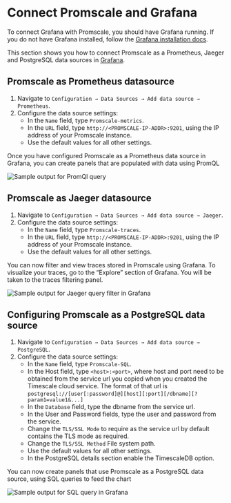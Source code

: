 # Connect Promscale and Grafana

To connect Grafana with Promscale, you should have Grafana running. If you do not have Grafana installed, follow the [Grafana installation docs][grafana-install].

This section shows you how to connect Promscale as a Prometheus, Jaeger and PostgreSQL data sources in
[Grafana][grafana-homepage].

<procedure>

## Promscale as Prometheus datasource

1.  Navigate to `Configuration → Data Sources → Add data source → Prometheus`.
1.  Configure the data source settings:
    *   In the `Name` field, type `Promscale-metrics`.
    *   In the `URL` field, type `http://<PROMSCALE-IP-ADDR>:9201`, using the IP
        address of your Promscale instance.
    *   Use the default values for all other settings.

</procedure>

Once you have configured Promscale as a Prometheus data source in Grafana, you can create panels that are populated with data using PromQL

<img class="main-content__illustration" src="https://s3.amazonaws.com/assets.timescale.com/images/misc/getting-started-with-promscale-grafana-dashboard.png" alt="Sample output for PromQl query"/>

<procedure>

## Promscale as Jaeger datasource

1.  Navigate to `Configuration → Data Sources → Add data source → Jaeger`.
1.  Configure the data source settings:
    *   In the `Name` field, type `Promscale-traces`.
    *   In the `URL` field, type `http://<PROMSCALE-IP-ADDR>:9201`, using the IP
        address of your Promscale instance.
    *   Use the default values for all other settings.

</procedure>

You can now filter and view traces stored in Promscale using Grafana. To visualize your traces, go to the “Explore” section of Grafana. You will be taken to the traces filtering panel.

<img class="main-content__illustration" src="https://s3.amazonaws.com/assets.timescale.com/images/misc/grafana-jaeger-query-results.png" alt="Sample output for Jaeger query filter in Grafana"/>

<procedure>

## Configuring Promscale as a PostgreSQL data source

1.  Navigate to `Configuration → Data Sources → Add data source → PostgreSQL`.
1.  Configure the data source settings:
    *   In the `Name` field, type `Promscale-SQL`.
    *   In the Host field, type `<host>:<port>`, where host and port need to be 
        obtained from the service url you copied when you created the Timescale cloud service. The format of that url is `postgresql://[user[:password]@][host][:port][/dbname][?param1=value1&...]`
    *   In the `Database` field, type the dbname from the service url.
    *   In the User and Password fields, type the user and password from the service.
    *   Change the `TLS/SSL Mode` to require as the service url by default contains 
        the TLS mode as required.
    *   Change the `TLS/SSL Method` File system path.
    *   Use the default values for all other settings.
    *   In the PostgreSQL details section enable the TimescaleDB option.

</procedure>

You can now create panels that use Promscale as a PostgreSQL data source, using SQL queries to feed the chart

<img class="main-content__illustration" src="https://s3.amazonaws.com/assets.timescale.com/images/misc/grafana-sql-query-results.png" alt="Sample output for SQL query in Grafana"/>

[grafana-homepage]: https://grafana.com/
[grafana-docker]: https://grafana.com/docs/grafana/latest/installation/docker/#install-official-and-community-grafana-plugins
[grafana-install]: https://grafana.com/docs/grafana/latest/installation/